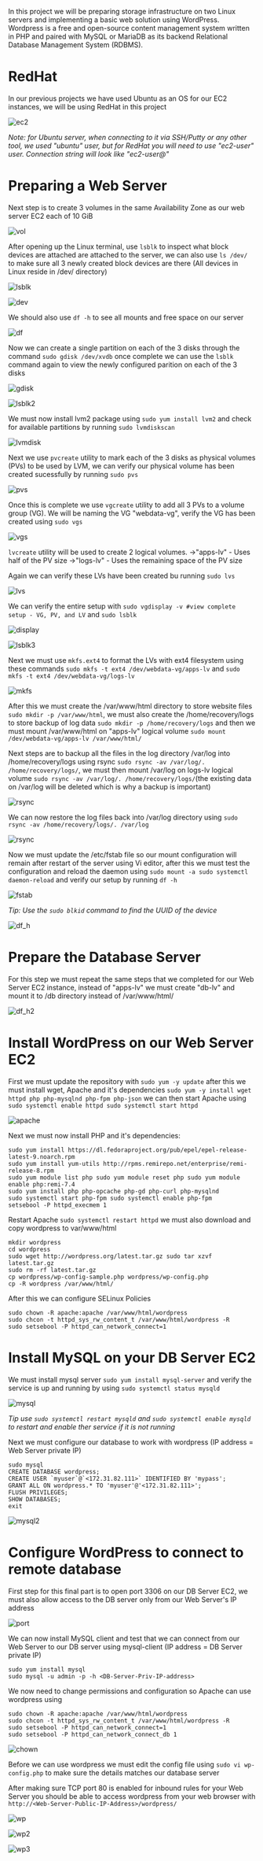 In this project we will be preparing storage infrastructure on two Linux servers and implementing a basic web solution
using WordPress. Wordpress is a free and open-source content management system written in PHP and paired with MySQL or
MariaDB as its backend Relational Database Management System (RDBMS).

# RedHat 
In our previous projects we have used Ubuntu as an OS for our EC2 instances, we will be using RedHat in this project

![ec2](./images/ec2.png) 

*Note: for Ubuntu server, when connecting to it via SSH/Putty or any other tool, we used "ubuntu" user, but for RedHat you will need to use "ec2-user" user. Connection string will look like "ec2-user@<Public-IP>"*

# Preparing a Web Server

Next step is to create 3 volumes in the same Availability Zone as our web server EC2 each of 10 GiB 

![vol](./images/vol.png) 

After opening up the Linux terminal, use `lsblk` to inspect what block devices are attached are attached to the server, we can also use `ls /dev/` 
to make sure all 3 newly created block devices are there (All devices in Linux reside in /dev/ directory)

![lsblk](./images/lsblk.png)

![dev](./images/dev.png)

We should also use `df -h` to see all mounts and free space on our server

![df](./images/df.png)

Now we can create a single partition on each of the 3 disks through the command `sudo gdisk /dev/xvdb` once complete we can use the `lsblk` command again to view the newly configured parition on each of the 3 disks 

![gdisk](./images/gdisk.png)

![lsblk2](./images/lsblk2.png)

We must now install lvm2 package using `sudo yum install lvm2` and check for available partitions by running `sudo lvmdiskscan` 

![lvmdisk](./images/lvmdisk.png)

Next we use `pvcreate` utility to mark each of the 3 disks as physical volumes (PVs) to be used by LVM, we can verify our physical volume has been created sucessfully by running `sudo pvs`

![pvs](./images/pvs.png)

Once this is complete we use `vgcreate` utility to add all 3 PVs to a volume group (VG). We will be naming the VG "webdata-vg", verify the VG has been created using `sudo vgs` 

![vgs](./images/vgs.png)

`lvcreate` utility will be used to create 2 logical volumes. 
->"apps-lv" - Uses half of the PV size
->"logs-lv" - Uses the remaining space of the PV size

Again we can verify these LVs have been created bu running `sudo lvs`

![lvs](./images/lvs.png)

We can verify the entire setup with `sudo vgdisplay -v #view complete setup - VG, PV, and LV` and `sudo lsblk` 

![display](./images/display.png)

![lsblk3](./images/lsblk3.png)

Next we must use `mkfs.ext4` to format the LVs with ext4 filesystem using these commands `sudo mkfs -t ext4 /dev/webdata-vg/apps-lv` and `sudo mkfs -t ext4 /dev/webdata-vg/logs-lv` 

![mkfs](./images/mkfs.png)

After this we must create the /var/www/html directory to store website files `sudo mkdir -p /var/www/html`, we must also create the /home/recovery/logs to store backup of log data `sudo mkdir -p /home/recovery/logs` and then we must mount /var/www/html on "apps-lv" logical volume `sudo mount /dev/webdata-vg/apps-lv /var/www/html/` 

Next steps are to backup all the files in the log directory /var/log into /home/recovery/logs using rsync `sudo rsync -av /var/log/. /home/recovery/logs/`, we must then mount /var/log on logs-lv logical volume `sudo rsync -av /var/log/. /home/recovery/logs/`(the existing data on 
/var/log will be deleted which is why a backup is important)

![rsync](./images/rsync.png)

We can now restore the log files back into /var/log directory using `sudo rsync -av /home/recovery/logs/. /var/log` 

![rsync](./images/rsync2.png)

Now we must update the /etc/fstab file so our mount configuration will remain after restart of the server using Vi editor, after this we must test the configuration and reload the daemon using `sudo mount -a sudo systemctl daemon-reload` and verify our setup by running `df -h`

![fstab](./images/fstab.png)

*Tip: Use the `sudo blkid` command to find the UUID of the device*

![df_h](./images/df_h.png)

# Prepare the Database Server 

For this step we must repeat the same steps that we completed for our Web Server EC2 instance, instead of "apps-lv" we must create "db-lv" and mount it to /db directory instead of /var/www/html/

![df_h2](./images/df_h2.png)

# Install WordPress on our Web Server EC2 

First we must update the repository with `sudo yum -y update` after this we must install wget, Apache and it's dependencies `sudo yum -y install wget httpd php php-mysqlnd php-fpm php-json` we can then start Apache using `sudo systemctl enable httpd sudo systemctl start httpd`

![apache](./images/apache.png)

Next we must now install PHP and it's dependencies:

```
sudo yum install https://dl.fedoraproject.org/pub/epel/epel-release-latest-9.noarch.rpm
sudo yum install yum-utils http://rpms.remirepo.net/enterprise/remi-release-8.rpm
sudo yum module list php sudo yum module reset php sudo yum module enable php:remi-7.4 
sudo yum install php php-opcache php-gd php-curl php-mysqlnd
sudo systemctl start php-fpm sudo systemctl enable php-fpm
setsebool -P httpd_execmem 1
```

Restart Apache `sudo systemctl restart httpd` we must also download and copy wordpress to var/www/html 

```
mkdir wordpress
cd wordpress
sudo wget http://wordpress.org/latest.tar.gz sudo tar xzvf latest.tar.gz
sudo rm -rf latest.tar.gz
cp wordpress/wp-config-sample.php wordpress/wp-config.php
cp -R wordpress /var/www/html/ 
```

After this we can configure SELinux Policies 

```
sudo chown -R apache:apache /var/www/html/wordpress
sudo chcon -t httpd_sys_rw_content_t /var/www/html/wordpress -R
sudo setsebool -P httpd_can_network_connect=1
```

# Install MySQL on your DB Server EC2 

We must install mysql server `sudo yum install mysql-server` and verify the service is up and running by using `sudo systemctl status mysqld` 

![mysql](./images/mysql.png)

*Tip use `sudo systemctl restart mysqld` and `sudo systemctl enable mysqld` to restart and enable ther service if it is not running*

Next we must configure our database to work with wordpress (IP address = Web Server private IP)

```
sudo mysql
CREATE DATABASE wordpress;
CREATE USER `myuser`@`<172.31.82.111>` IDENTIFIED BY 'mypass';
GRANT ALL ON wordpress.* TO 'myuser'@'<172.31.82.111>';
FLUSH PRIVILEGES;
SHOW DATABASES;
exit
```

![mysql2](./images/mysql2.png)

# Configure WordPress to connect to remote database

First step for this final part is to open port 3306 on our DB Server EC2, we must also allow access to the DB server only from our Web Server's IP address 

![port](./images/port.png)

We can now install MySQL client and test that we can connect from our Web Server to our DB server using mysql-client (IP address = DB Server private IP)

```
sudo yum install mysql
sudo mysql -u admin -p -h <DB-Server-Priv-IP-address>
```

We now need to change permissions and configuration so Apache can use wordpress using 

```
sudo chown -R apache:apache /var/www/html/wordpress
sudo chcon -t httpd_sys_rw_content_t /var/www/html/wordpress -R
sudo setsebool -P httpd_can_network_connect=1
sudo setsebool -P httpd_can_network_connect_db 1
```
![chown](./images/chown.png)

Before we can use wordpress we must edit the config file using `sudo vi wp-config.php` to make sure the details matches
our database server 

After making sure TCP port 80 is enabled for inbound rules for your Web Server you should 
be able to access wordpress from your web browser with `http://<Web-Server-Public-IP-Address>/wordpress/` 

![wp](./images/wp.png)

![wp2](./images/wp2.png)

![wp3](./images/wp3.png)
